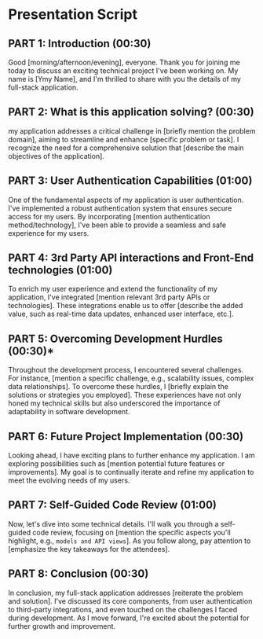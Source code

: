 # Presentation Script

## **PART 1: Introduction (00:30)**

Good [morning/afternoon/evening], everyone. Thank you for joining me today to discuss an exciting technical project I've been working on. My name is [Ymy Name], and I'm thrilled to share with you the details of my full-stack application.

## **PART 2: What is this application solving? (00:30)**

my application addresses a critical challenge in [briefly mention the problem domain], aiming to streamline and enhance [specific problem or task]. I recognize the need for a comprehensive solution that [describe the main objectives of the application].

## **PART 3: User Authentication Capabilities (01:00)**

One of the fundamental aspects of my application is user authentication. I've implemented a robust authentication system that ensures secure access for my users. By incorporating [mention authentication method/technology], I've been able to provide a seamless and safe experience for my users.

## **PART 4: 3rd Party API interactions and Front-End technologies (01:00)**

To enrich my user experience and extend the functionality of my application, I've integrated [mention relevant 3rd party APIs or technologies]. These integrations enable us to offer [describe the added value, such as real-time data updates, enhanced user interface, etc.].

## **PART 5: Overcoming Development Hurdles (00:30)***

Throughout the development process, I encountered several challenges. For instance, [mention a specific challenge, e.g., scalability issues, complex data relationships]. To overcome these hurdles, I [briefly explain the solutions or strategies you employed]. These experiences have not only honed my technical skills but also underscored the importance of adaptability in software development.

## **PART 6: Future Project Implementation (00:30)**

Looking ahead, I have exciting plans to further enhance my application. I am exploring possibilities such as [mention potential future features or improvements]. My goal is to continually iterate and refine my application to meet the evolving needs of my users.

## **PART 7: Self-Guided Code Review (01:00)**

Now, let's dive into some technical details. I'll walk you through a self-guided code review, focusing on [mention the specific aspects you'll highlight, e.g., `models and API views`]. As you follow along, pay attention to [emphasize the key takeaways for the attendees].

## **PART 8: Conclusion (00:30)**

In conclusion, my full-stack application addresses [reiterate the problem and solution]. I've discussed its core components, from user authentication to third-party integrations, and even touched on the challenges I faced during development. As I move forward, I're excited about the potential for further growth and improvement.
